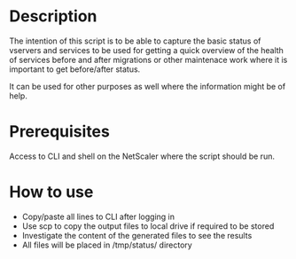 # Description
The intention of this script is to be able to capture the basic status of vservers and services to be used 
for getting a quick overview of the health of services before and after migrations or other maintenace work
where it is important to get before/after status.

It can be used for other purposes as well where the information might be of help.
 
# Prerequisites
Access to CLI and shell on the NetScaler where the script should be run.
 
# How to use
- Copy/paste all lines to CLI after logging in
- Use scp to copy the output files to local drive if required to be stored
- Investigate the content of the generated files to see the results
- All files will be placed in /tmp/status/ directory
